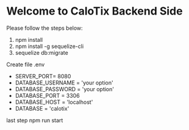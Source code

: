 # Welcome to CaloTix Backend Side
Please follow the steps below: 

1. npm install
2. npm install -g sequelize-cli
3. sequelize db:migrate

Create file .env
- SERVER_PORT= 8080
- DATABASE_USERNAME = 'your option'
- DATABASE_PASSWORD = 'your option'
- DATABASE_PORT = 3306
- DATABASE_HOST = 'localhost'
- DATABASE = 'calotix'

last step
npm run start
